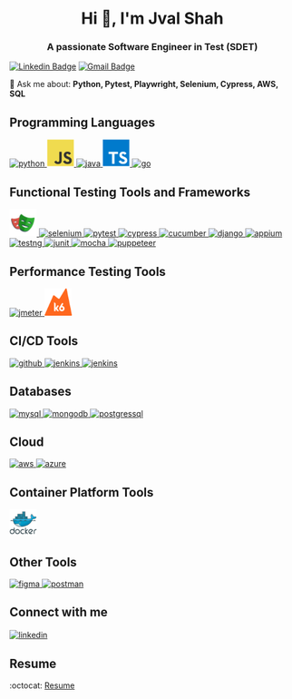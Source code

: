 <h1 align="center">Hi 👋, I'm Jval Shah</h1>
<h3 align="center">A passionate Software Engineer in Test (SDET)</h3>

[![Linkedin Badge](https://img.shields.io/badge/-linkedin-blue?style=flat-square&logo=Linkedin&logoColor=white&link=https://www.linkedin.com/in/jvalshah/)](https://www.linkedin.com/in/jvalshah) [![Gmail Badge](https://img.shields.io/badge/-jval.n.shah@gmail.com-c14438?style=flat-square&logo=Gmail&logoColor=white&link=mailto:jval.n.shah@gmail.com)](mailto:jval.n.shah@gmail.com)

💬 Ask me about: **Python, Pytest, Playwright, Selenium, Cypress, AWS, SQL**

## Programming Languages

<a href="https://www.python.org" target="_blank" rel="noreferrer"> <img src="https://skillicons.dev/icons?i=py" alt="python" width="48" height="48"/> </a>
<a href="https://skillicons.dev/icons?i=js" target="_blank" rel="noreferrer"> <img src="https://raw.githubusercontent.com/devicons/devicon/master/icons/javascript/javascript-original.svg" alt="javascript" width="48" height="48"/> </a>
<a href="https://www.java.com" target="_blank" rel="noreferrer"> <img src="https://skillicons.dev/icons?i=java&theme=light" alt="java" width="48" height="48"/> </a>
<a href="https://www.typescriptlang.org/" target="_blank" rel="noreferrer"> <img src="https://raw.githubusercontent.com/devicons/devicon/master/icons/typescript/typescript-original.svg" alt="typescript" width="48" height="48"/> </a>
<a href="https://golang.org" target="_blank" rel="noreferrer"> <img src="https://skillicons.dev/icons?i=go" alt="go" width="48" height="48"/> </a>

## Functional Testing Tools and Frameworks
<a href="https://playwright.dev/" target="_blank" rel="noreferrer"> <img src="https://github.com/microsoft/playwright.dev/blob/main/static/img/playwright-logo.svg" alt="playwright" width="48" height="48"/> </a>
<a href="https://www.selenium.dev/" target="_blank" rel="noreferrer"> <img src="https://raw.githubusercontent.com/SeleniumHQ/selenium/trunk/common/images/selenium_logo_mark_green.svg" alt="selenium" width="48" height="48"/> </a>
<a href="https://pytest.org/" target="_blank" rel="noreferrer"> <img src="https://github.com/pytest-dev/pytest-design/blob/master/pytest_logo/pytest_logo.svg" alt="pytest" width="48" height="48"/> </a>
<a href="https://www.cypress.io/" target="_blank" rel="noreferrer"> <img src="https://skillicons.dev/icons?i=cypress&theme=light" alt="cypress" width="48" height="48"/> </a>
<a href="https://cucumber.io/" target="_blank" rel="noreferrer"> <img src="https://cucumber.io/img/logo.svg" alt="cucumber" width="48" height="48"/> </a>
<a href="https://www.djangoproject.com/" target="_blank" rel="noreferrer"> <img src="https://avatars.githubusercontent.com/u/27804?s=48&v=4" alt="django" width="48" height="48"> </a>
<a href="https://appium.io/" target="_blank" rel="noreferrer"> <img src="https://appium.io/docs/en/latest/assets/images/appium-logo-white.png" alt="appium" width="48" height="48"> </a>
<a href="https://testng.org/" target="_blank" rel="noreferrer"> <img src="https://avatars.githubusercontent.com/u/12528662?s=48&v=4" alt="testng" width="48" height="48"> </a>
<a href="https://junit.org/" target="_blank" rel="noreferrer"> <img src="https://junit.org/junit5/assets/img/junit5-logo.png" alt="junit" width="48" height="48"> </a>
<a href="https://mochajs.org" target="_blank" rel="noreferrer"> <img src="https://mochajs.org/images/mocha-logo.svg" alt="mocha" width="48" height="48"/> </a>
<a href="https://pptr.dev/" target="_blank" rel="noreferrer"> <img src="https://www.vectorlogo.zone/logos/pptrdev/pptrdev-official.svg" alt="puppeteer" width="48" height="48"/> </a>

## Performance Testing Tools
<a href="https://jmeter.apache.org/" target="_blank" rel="noreferrer"> <img src="https://jmeter.apache.org/images/logo.svg#gh-light-mode-only" alt="jmeter" height="48"> </a>
<a href="https://grafana.com/oss/k6/" target="_blank" rel="noreferrer"> <img src="https://raw.githubusercontent.com/grafana/k6/master/assets/logo.svg" alt="k6" width="48" height="48"> </a>

## CI/CD Tools
<a href="https://github.com/" target="_blank" rel="noreferrer"> <img src="https://github.githubassets.com/assets/GitHub-Mark-ea2971cee799.png" alt="github" width="48" height="48"> </a>
<a href="https://jenkins.io/" target="_blank" rel="noreferrer"> <img src="https://www.jenkins.io/images/logos/jenkins/jenkins.svg" alt="jenkins" width="48"> </a>
<a href="https://gitlab.com/" target="_blank" rel="noreferrer"> <img src="https://skillicons.dev/icons?i=gitlab" alt="jenkins" width="48" height="48"> </a>

## Databases
<a href="https://www.mysql.com/" target="_blank" rel="noreferrer"> <img src="https://skillicons.dev/icons?i=mysql" alt="mysql" width="48" height="48"/> </a>
<a href="https://www.mongodb.com/" target="_blank" rel="noreferrer"> <img src="https://skillicons.dev/icons?i=mongodb" alt="mongodb" width="48" height="48"/> </a>
<a href="https://www.postgressql.com/" target="_blank" rel="noreferrer"> <img src="https://skillicons.dev/icons?i=postgres" alt="postgressql" width="48" height="48"/> </a>

## Cloud
<a href="https://aws.amazon.com" target="_blank" rel="noreferrer"> <img src="https://skillicons.dev/icons?i=aws&theme=light" alt="aws" width="48" height="48"/> </a>
<a href="https://azure.microsoft.com/en-in/" target="_blank" rel="noreferrer"> <img src="https://skillicons.dev/icons?i=azure" alt="azure" width="48" height="48"/> </a>

## Container Platform Tools
<a href="https://www.docker.com/" target="_blank" rel="noreferrer"> <img src="https://raw.githubusercontent.com/devicons/devicon/master/icons/docker/docker-original-wordmark.svg" alt="docker" width="48" height="48"/> </a>



## Other Tools
<a href="https://www.figma.com/" target="_blank" rel="noreferrer"> <img src="https://www.vectorlogo.zone/logos/figma/figma-icon.svg" alt="figma" width="48" height="48"/> </a>
<a href="https://postman.com/" target="_blank" rel="noreferrer"> <img src="https://www.vectorlogo.zone/logos/getpostman/getpostman-icon.svg" alt="postman" width="48" height="48"/> </a>

## Connect with me
<a href="https://linkedin.com/in/jvalshah" target="blank"> <img align="center" src="https://skillicons.dev/icons?i=linkedin" alt="linkedin" height="30" width="40" /></a>


## Resume
:octocat: [Resume](https://drive.google.com/file/d/1tFL1gHFPw3MXzfW98oQEFjs2jQSGiVjw/view?usp=share_link)
